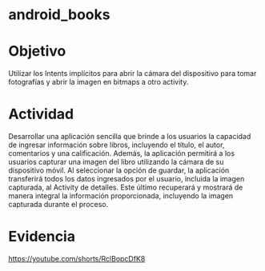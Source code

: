 # android_books
# Objetivo
Utilizar los Intents implícitos para abrir la cámara del dispositivo para tomar fotografías y 
abrir la imagen en bitmaps a otro activity.
# Actividad
Desarrollar una aplicación sencilla que brinde a los usuarios la capacidad de ingresar 
información sobre libros, incluyendo el título, el autor, comentarios y una calificación. Además, la 
aplicación permitirá a los usuarios capturar una imagen del libro utilizando la cámara de su 
dispositivo móvil. Al seleccionar la opción de guardar, la aplicación transferirá todos los datos 
ingresados por el usuario, incluida la imagen capturada, al Activity de detalles. Este último 
recuperará y mostrará de manera integral la información proporcionada, incluyendo la imagen 
capturada durante el proceso.
# Evidencia
https://youtube.com/shorts/RclBopcDfK8
